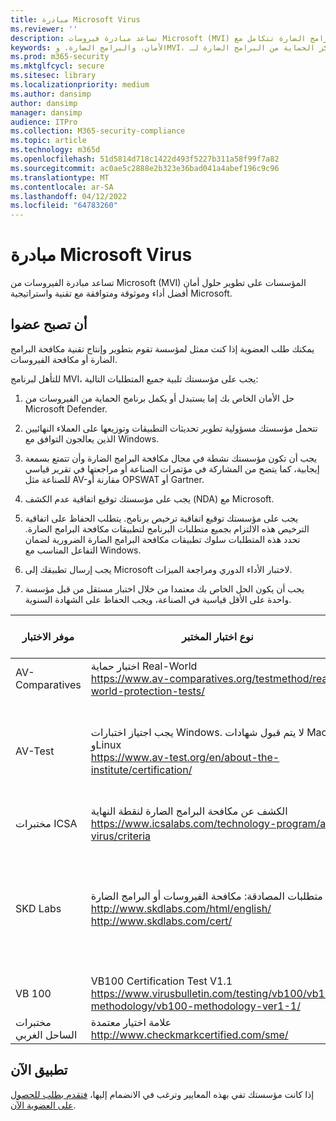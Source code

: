 ```yaml
---
title: مبادرة Microsoft Virus
ms.reviewer: ''
description: تساعد مبادرة فيروسات Microsoft (MVI) المؤسسات التي تجعل منتجات مكافحة الفيروسات أو مكافحة البرامج الضارة تتكامل مع Windows وتشارك بيانات تتبع الاستخدام مع Microsoft.
keywords: الأمان، والبرامج الضارة، وMVI، مركز الحماية من البرامج الضارة لـ Microsoft، وMPC، والتحالفات، وWDSI
ms.prod: m365-security
ms.mktglfcycl: secure
ms.sitesec: library
ms.localizationpriority: medium
ms.author: dansimp
author: dansimp
manager: dansimp
audience: ITPro
ms.collection: M365-security-compliance
ms.topic: article
ms.technology: m365d
ms.openlocfilehash: 51d5814d718c1422d493f5227b311a58f99f7a82
ms.sourcegitcommit: ac0ae5c2888e2b323e36bad041a4abef196c9c96
ms.translationtype: MT
ms.contentlocale: ar-SA
ms.lasthandoff: 04/12/2022
ms.locfileid: "64783260"
---
```

# <a name="microsoft-virus-initiative"></a>مبادرة Microsoft Virus

تساعد مبادرة الفيروسات من Microsoft (MVI) المؤسسات على تطوير حلول أمان أفضل أداء وموثوقة ومتوافقة مع تقنية واستراتيجية Microsoft.

## <a name="become-a-member"></a>أن تصبح عضوا

يمكنك طلب العضوية إذا كنت ممثل لمؤسسة تقوم بتطوير وإنتاج تقنية مكافحة البرامج الضارة أو مكافحة الفيروسات. 

للتأهل لبرنامج MVI، يجب على مؤسستك تلبية جميع المتطلبات التالية:

1. حل الأمان الخاص بك إما يستبدل أو يكمل برنامج الحماية من الفيروسات من Microsoft Defender.

2. تتحمل مؤسستك مسؤولية تطوير تحديثات التطبيقات وتوزيعها على العملاء النهائيين الذين يعالجون التوافق مع Windows.

3. يجب أن تكون مؤسستك نشطة في مجال مكافحة البرامج الضارة وأن تتمتع بسمعة إيجابية، كما يتضح من المشاركة في مؤتمرات الصناعة أو مراجعتها في تقرير قياسي للصناعة مثل AV-مقارنة أو OPSWAT أو Gartner.

4. يجب على مؤسستك توقيع اتفاقية عدم الكشف (NDA) مع Microsoft.

5. يجب على مؤسستك توقيع اتفاقية ترخيص برنامج. يتطلب الحفاظ على اتفاقية الترخيص هذه الالتزام بجميع متطلبات البرنامج لتطبيقات مكافحة البرامج الضارة. تحدد هذه المتطلبات سلوك تطبيقات مكافحة البرامج الضارة الضرورية لضمان التفاعل المناسب مع Windows.

6. يجب إرسال تطبيقك إلى Microsoft لاختبار الأداء الدوري ومراجعة الميزات.

7. يجب أن يكون الحل الخاص بك معتمدا من خلال اختبار مستقل من قبل مؤسسة واحدة على الأقل قياسية في الصناعة، ويجب الحفاظ على الشهادة السنوية.

|موفر الاختبار|نوع اختبار المختبر|الحد الأدنى للمستوى / الدرجة|
|-------------|---------------|----------------------|
|AV-Comparatives|اختبار حماية Real-World </br> <https://www.av-comparatives.org/testmethod/real-world-protection-tests/>|تصنيف "تمت الموافقة عليه" من AV مقارنة|
|AV-Test|يجب اجتياز اختبارات Windows. لا يتم قبول شهادات Mac وLinux </br> <https://www.av-test.org/en/about-the-institute/certification/>|تحقيق "اعتماد AV-TEST" (للمستخدمين المنزليين) أو "AV-TEST Approved" (لمستخدمي الشركات)|
|مختبرات ICSA|الكشف عن مكافحة البرامج الضارة لنقطة النهاية </br> <https://www.icsalabs.com/technology-program/anti-virus/criteria>|PASS/Certified|
|SKD Labs|منتج متطلبات المصادقة: مكافحة الفيروسات أو البرامج الضارة </br> <http://www.skdlabs.com/html/english/> </br> <http://www.skdlabs.com/cert/>|SKD Labs Star Check Requirements certification pass >= 98.5٪ مع اختبارات عند الطلب، عند الوصول والكشف عن الإجمالي|
|VB 100|VB100 Certification Test V1.1 </br> <https://www.virusbulletin.com/testing/vb100/vb100-methodology/vb100-methodology-ver1-1/>|شهادة VB100|
|مختبرات الساحل الغربي|علامة اختيار معتمدة </br> <http://www.checkmarkcertified.com/sme/>|تصنيف "A" على أداء أمان المنتج|

## <a name="apply-now"></a>تطبيق الآن

إذا كانت مؤسستك تفي بهذه المعايير وترغب في الانضمام إليها، [فتقدم بطلب للحصول على العضوية الآن](https://forms.office.com/Pages/ResponsePage.aspx?id=v4j5cvGGr0GRqy180BHbRxusDUkejalGp0OAgRTWC7BUQVRYUEVMNlFZUjFaUDY2T1U1UDVVU1NKVi4u).
